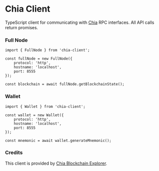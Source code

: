 # Chia Client

TypeScript client for communicating with [Chia](https://www.chia.net/) RPC interfaces. All API calls return promises.

### Full Node

```
import { FullNode } from 'chia-client';

const fullNode = new FullNode({
    protocol: 'http',
    hostname: 'localhost',
    port: 8555
});

const blockchain = await fullNode.getBlockchainState();
```

### Wallet

```
import { Wallet } from 'chia-client';

const wallet = new Wallet({
    protocol: 'http',
    hostname: 'localhost',
    port: 8555
});

const mnemonic = await wallet.generateMnemonic();
```

### Credits

This client is provided by [Chia Blockchain Explorer](https://www.chiaexplorer.com).
